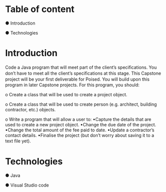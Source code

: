 # Table of content
● Introduction

● Technologies

# Introduction

Code a Java program that will meet part of the client’s speciﬁcations. You
don’t have to meet all the client’s speciﬁcations at this stage. This
Capstone project will be your ﬁrst deliverable for Poised. You will build
upon this program in later Capstone projects. For this program, you
should:

o Create a class that will be used to create a project object.

o Create a class that will be used to create person (e.g. architect,
building contractor, etc.) objects.

o Write a program that will allow a user to:
▪Capture the details that are used to create a new project
object.
▪Change the due date of the project.
▪Change the total amount of the fee paid to date.
▪Update a contractor’s contact details.
▪Finalise the project (but don’t worry about saving it to a text
ﬁle yet).

# Technologies

● Java

● Visual Studio code
